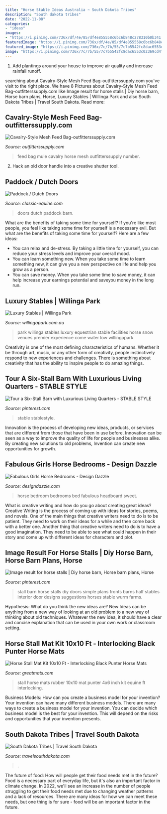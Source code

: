 ```yaml
---
title: "Horse Stable Ideas Australia ~ South Dakota Tribes"
description: "South dakota tribes"
date: "2022-11-08"
categories:
- "ideas"
images:
- "https://i.pinimg.com/736x/df/4e/85/df4e855558c6bc6b848c278310b0b341.jpg"
featuredImage: "https://i.pinimg.com/736x/df/4e/85/df4e855558c6bc6b848c278310b0b341.jpg"
featured_image: "https://i.pinimg.com/736x/7c/7b/55/7c7b5542fc8dac6553c02369cd4fbc59.jpg"
image: "https://i.pinimg.com/736x/7c/7b/55/7c7b5542fc8dac6553c02369cd4fbc59.jpg"
---
```



1. Add plantings around your house to improve air quality and increase rainfall runoff.

	

		
searching about Cavalry-Style Mesh Feed Bag-outfitterssupply.com you've visit to the right place. We have 8 Pictures about Cavalry-Style Mesh Feed Bag-outfitterssupply.com like Image result for horse stalls | Diy horse barn, Horse barn plans, Horse, Luxury Stables | Willinga Park and also South Dakota Tribes | Travel South Dakota. Read more:
		
    
## Cavalry-Style Mesh Feed Bag-outfitterssupply.com

<img loading=lazy src="http://www.outfitterssupply.com/images/WPH105-Mule.jpg" onerror="this.onerror=null;this.src='https://tse3.mm.bing.net/th?id=OIP.GdpT7P2QZeZY_WORG6l6dwHaJ4&amp;pid=15.1';" alt="Cavalry-Style Mesh Feed Bag-outfitterssupply.com">

_Source: outfitterssupply.com_

>feed bag mule cavalry horse mesh outfitterssupply number. 

	

2. Hack an old door handle into a creative shutter tool.

    
## Paddock / Dutch Doors

<img loading=lazy src="http://www.classic-equine.com/assets/site/img/barn-doors/pdd-pic-07.jpg" onerror="this.onerror=null;this.src='https://tse1.mm.bing.net/th?id=OIP.qbQYjX8iGb2daIMNcxpJzQHaFj&amp;pid=15.1';" alt="Paddock / Dutch Doors">

_Source: classic-equine.com_

>doors dutch paddock barn. 

	

What are the benefits of taking some time for yourself?
If you're like most people, you feel like taking some time for yourself is a necessary evil. But what are the benefits of taking some time for yourself? Here are a few ideas: 
- You can relax and de-stress. By taking a little time for yourself, you can reduce your stress levels and improve your overall mood. 
- You can learn something new. When you take some time to learn something new, it can give you a new perspective on life and help you grow as a person. 
- You can save money. When you take some time to save money, it can help increase your earnings potential and saveyou money in the long run.

    
## Luxury Stables | Willinga Park

<img loading=lazy src="http://willingapark.com.au/wp-content/uploads/2017/02/20161014_0236a_LOW-1740x1160.jpg" onerror="this.onerror=null;this.src='https://tse4.mm.bing.net/th?id=OIP.ABgpT1y1D7xBWAt1cZdsvAHaE8&amp;pid=15.1';" alt="Luxury Stables | Willinga Park">

_Source: willingapark.com.au_

>park willinga stables luxury equestrian stable facilities horse snow venues premier experience come water low willingapark. 

	

Creativity is one of the most defining characteristics of humans. Whether it be through art, music, or any other form of creativity, people instinctively respond to new experiences and challenges. There is something about creativity that has the ability to inspire people to do amazing things.

    
## Tour A Six-Stall Barn With Luxurious Living Quarters - STABLE STYLE

<img loading=lazy src="https://i.pinimg.com/736x/7c/7b/55/7c7b5542fc8dac6553c02369cd4fbc59.jpg" onerror="this.onerror=null;this.src='https://tse2.mm.bing.net/th?id=OIP.kj6uGma0-b2RFDX2aYaptAHaE8&amp;pid=15.1';" alt="Tour a Six-Stall Barn with Luxurious Living Quarters - STABLE STYLE">

_Source: pinterest.com_

>stable stablestyle. 

	

Innovation is the process of developing new ideas, products, or services that are different from those that have been in use before. Innovation can be seen as a way to improve the quality of life for people and businesses alike. By creating new solutions to old problems, Invention can create new opportunities for growth.

    
## Fabulous Girls Horse Bedrooms - Design Dazzle

<img loading=lazy src="http://www.designdazzle.com/wp-content/uploads/2015/03/horse-bedroom-600x799.jpg" onerror="this.onerror=null;this.src='https://tse4.mm.bing.net/th?id=OIP.gbzomhYk0Yw-7cB-TwVARgHaJ3&amp;pid=15.1';" alt="Fabulous Girls Horse Bedrooms - Design Dazzle">

_Source: designdazzle.com_

>horse bedroom bedrooms bed fabulous headboard sweet. 

	

What is creative writing and how do you go about creating great ideas?
Creative Writing is the process of coming up with ideas for stories, poems, and novels. One of the main things that creative writers need to do is to be patient. They need to work on their ideas for a while and then come back with a better one. Another thing that creative writers need to do is to have a good imagination. They need to be able to see what could happen in their story and come up with different ideas for characters and plot.

    
## Image Result For Horse Stalls | Diy Horse Barn, Horse Barn Plans, Horse

<img loading=lazy src="https://i.pinimg.com/736x/df/4e/85/df4e855558c6bc6b848c278310b0b341.jpg" onerror="this.onerror=null;this.src='https://tse3.mm.bing.net/th?id=OIP.sIyD9jdZUOqkzNxI9-VNEwHaFj&amp;pid=15.1';" alt="Image result for horse stalls | Diy horse barn, Horse barn plans, Horse">

_Source: pinterest.com_

>stall barn horse stalls diy doors simple plans fronts barns half stables interior door designs suggestions horses stable wurm farms. 

	

Hypothesis: What do you think the new ideas are?
New Ideas can be anything from a new way of looking at an old problem to a new way of thinking about old techniques. Whatever the new idea, it should have a clear and concise explanation that can be used in your own work or classroom setting.

    
## Horse Stall Mat Kit 10x10 Ft - Interlocking Black Punter Horse Mats

<img loading=lazy src="http://www.greatmats.com/images/horse-stall-mats-punter/horse-stall-install.jpg" onerror="this.onerror=null;this.src='https://tse2.mm.bing.net/th?id=OIP.Ui4VQ1qC17ulwDdm-pKXSAHaHa&amp;pid=15.1';" alt="Horse Stall Mat Kit 10x10 Ft - Interlocking Black Punter Horse Mats">

_Source: greatmats.com_

>stall horse mats rubber 10x10 mat punter 4x6 inch kit equine ft interlocking. 

	

Business Models: How can you create a business model for your invention?
Your invention can have many different business models. There are many ways to create a business model for your invention. You can decide which business model is the best for your invention. This will depend on the risks and opportunities that your invention presents.

    
## South Dakota Tribes | Travel South Dakota

<img loading=lazy src="https://www.travelsouthdakota.com/sites/default/files/2020-01/powwow00216_opt_teaser_crop.jpg" onerror="this.onerror=null;this.src='https://tse2.mm.bing.net/th?id=OIP.kOZICWMH0-Wb-1TisO5ORQHaKp&amp;pid=15.1';" alt="South Dakota Tribes | Travel South Dakota">

_Source: travelsouthdakota.com_

>. 

	

The future of food: How will people get their food needs met in the future?
Food is a necessary part of everyday life, but it's also an important factor in climate change. In 2022, we'll see an increase in the number of people struggling to get their food needs met due to changing weather patterns and a lack of resources. There are many ideas for how we can meet these needs, but one thing is for sure - food will be an important factor in the future.

